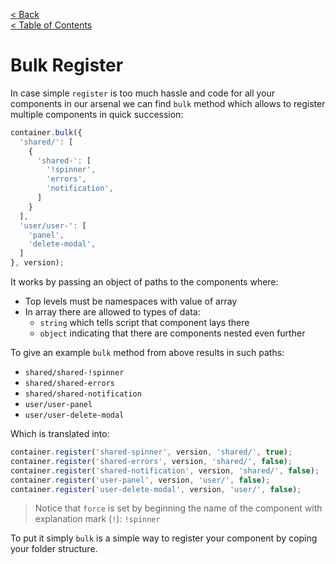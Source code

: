 [< Back](../REGISTER&LOAD.md)      
[< Table of Contents](../../README.md#advanced-stuff)

# Bulk Register

In case simple `register` is too much hassle and code for all your components in our arsenal we can find `bulk` 
method which allows to register multiple components in quick succession:
```js
container.bulk({
  'shared/': [
    {
      'shared-': [
        '!spinner',
        'errors',
        'notification',
      ]
    }
  ],
  'user/user-': [
    'panel',
    'delete-modal',
  ]
}, version);
```
It works by passing an object of paths to the components where:
- Top levels must be namespaces with value of array
- In array there are allowed to types of data:
  - `string` which tells script that component lays there
  - `object` indicating that there are components nested even further

To give an example `bulk` method from above results in such paths:
- `shared/shared-!spinner`
- `shared/shared-errors`
- `shared/shared-notification`
- `user/user-panel`
- `user/user-delete-modal`

Which is translated into:
```js
container.register('shared-spinner', version, 'shared/', true);
container.register('shared-errors', version, 'shared/', false);
container.register('shared-notification', version, 'shared/', false);
container.register('user-panel', version, 'user/', false);
container.register('user-delete-modal', version, 'user/', false);
```
> Notice that `force` is set by beginning the name of the component with explanation mark (`!`): `!spinner`

To put it simply `bulk` is a simple way to register your component by coping your folder structure.
